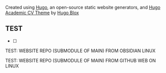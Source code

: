 Created using [Hugo](https://gohugo.io), an open-source static website generators, and [Hugo Academic CV Theme](https://github.com/HugoBlox/theme-academic-cv) by [Hugo Blox](https://hugoblox.com)

## TEST
-[ ] 

TEST: WEBSITE REPO (SUBMODULE OF MAIN) FROM OBSIDIAN LINUX

TEST: WEBSITE REPO (SUBMODULE OF MAIN) FROM GITHUB WEB ON LINUX
